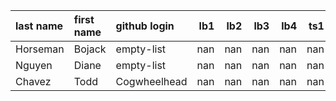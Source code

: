 | last name   | first name   | github login |   lb1  |   lb2  |   lb3  |   lb4  |   ts1  |   ts2  |   tp |   pj |
|:------------|:-------------|:-------------|-------:|-------:|-------:|-------:|-------:|-------:|-----:|-----:|
| Horseman    | Bojack       | empty-list   |    nan |    nan |    nan |    nan |    nan |    nan |  nan |  nan |
| Nguyen      | Diane        | empty-list   |    nan |    nan |    nan |    nan |    nan |    nan |  nan |  nan |
| Chavez      | Todd         | Cogwheelhead |    nan |    nan |    nan |    nan |    nan |    nan |  nan |  nan |
